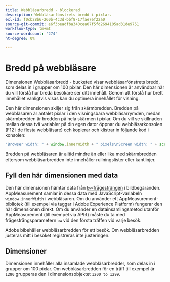 ```yaml
---
title: Webbläsarbredd - blockerad
description: Webbläsarfönstrets bredd i pixlar.
exl-id: f0cb28b6-260b-4c3d-bbf8-17fae7ef22a0
source-git-commit: e6f3beadfba340cea07f5fd2694105ad31de9751
workflow-type: tm+mt
source-wordcount: '274'
ht-degree: 0%

---
```


# Bredd på webbläsare

Dimensionen Webbläsarbredd - bucketed visar webbläsarfönstrets bredd, som delas in i grupper om 100 pixlar. Den här dimensionen är användbar när du vill förstå hur breda besökare ser ditt innehåll. Genom att förstå hur brett innehållet vanligtvis visas kan du optimera innehållet för visning.

Den här dimensionen skiljer sig från skärmbredden. Bredden på webbläsaren är antalet pixlar i den visningsbara webbläsarrymden, medan skärmbredden är bredden på hela skärmen i pixlar. Om du vill se skillnaden mellan dessa två variabler på din egen dator öppnar du webbläsarkonsolen (F12 i de flesta webbläsare) och kopierar och klistrar in följande kod i konsolen:

```javascript
"Browser width: " + window.innerWidth + " pixels\nScreen width: " + screen.width + " pixels";
```

Bredden på webbläsaren är alltid mindre än eller lika med skärmbredden eftersom webbläsarbredden inte innehåller rullningslister eller kantlinjer.

## Fyll den här dimensionen med data

Den här dimensionen hämtar data från [`bw`-frågesträngen](/help/implement/validate/query-parameters.md) i bildbegäranden. AppMeasurement samlar in dessa data med JavaScript-variabeln `window.innerWidth` i webbläsaren. Om du använder ett AppMeasurement-bibliotek (till exempel via taggar i Adobe Experience Platform) fungerar den här dimensionen direkt. Om du använder en datainsamlingsmetod utanför AppMeasurement (till exempel via API:t) måste du ta med frågesträngsparametern `bw` vid den första träffen vid varje besök.

Adobe bibehåller webbläsarbredden för ett besök. Om webbläsarbredden justeras mitt i besöket registreras inte justeringen.

## Dimensioner

Dimensionen innehåller alla insamlade webbläsarbredder, som delas in i grupper om 100 pixlar. Om webbläsarbredden för en träff till exempel är `1280` grupperas den i dimensionsobjektet `1200 to 1299`.
